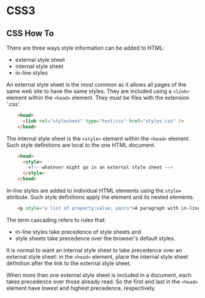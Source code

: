 <!DOCTYPE html>
<html>

<link rel="stylesheet" href="../styles/style-sheet.css" />

<body>

# CSS3

## CSS How To

There are three ways style information can be added to HTML:

  * external style sheet
  * internal style sheet
  * in-line styles

An external style sheet is the most common as it allows all pages of the same web site to have the same styles.
They are included using a `<link>` element within the `<head>` element.
They must be files with the extension '.css'.

```html
    <head>
      <link rel="stylesheet" type="text/css" href="styles.css" />
    </head>
```

The internal style sheet is the `<style>` element within the `<head>` element.
Such style definitions are local to the one HTML document.

```html
    <head>
      <style>
        <!-- whatever might go in an external style sheet -->
      </style>
    </head>
```

In-line styles are added to individual HTML elements using the `style=` attribute.
Such style definitions apply the element and its nested elements.

```html
    <p style="a list of property:value; pairs">A paragraph with in-line style</p>
```

The term cascading refers to rules that:

  * in-line styles take precedence of style sheets and
  * style sheets take precedence over the browser's default styles.

It is normal to want an internal style sheet to take precedence over an external style sheet:
in the `<head>` element, place the internal style sheet definition after the link to the external style sheet.

When more than one external style sheet is included in a document, each takes precedence over those already read.
So the first and last in the `<head>` element have lowest and highest precedence, respectively.

</body>
</html>
